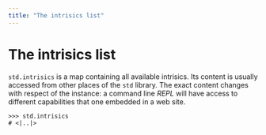 ```yaml
---
title: "The intrisics list"
---
```

# The intrisics list

`std.intrisics` is a map containing all available intrisics. Its content is usually accessed from other places of the `std` library.
The exact content changes with respect of the instance: a command line *REPL* will have access to different capabilities that one embedded in a web site.
```dices
>>> std.intrisics
# <|..|>
```